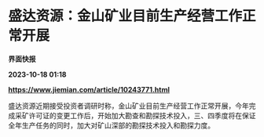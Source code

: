 # 盛达资源：金山矿业目前生产经营工作正常开展
**界面快报**

**2023-10-18 01:18**

**https://www.jiemian.com/article/10243771.html**

盛达资源近期接受投资者调研时称，金山矿业目前生产经营工作正常开展，今年完成采矿许可证的变更工作后，开始加大勘查和勘探技术投入，三、四季度将在保证全年生产任务的同时，加大对矿山深部的勘探技术投入和勘探力度。